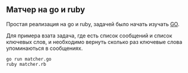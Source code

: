 ## Матчер на go и ruby
  
Простая реализация на go и ruby, задачей было начать изучать [GO](http://golang.org/).

Для примера взата задача, где есть список сообщений и список ключевых слов, и необходимо вернуть сколько раз ключевые слова упоминаються в сообщениях.

    go run matcher.go
    ruby matcher.rb

